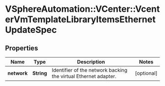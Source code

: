 # VSphereAutomation::VCenter::VcenterVmTemplateLibraryItemsEthernetUpdateSpec

## Properties
Name | Type | Description | Notes
------------ | ------------- | ------------- | -------------
**network** | **String** | Identifier of the network backing the virtual Ethernet adapter. | [optional] 


